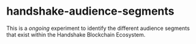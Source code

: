 # handshake-audience-segments
This is a *ongoing* experiment to identify the different audience segments that exist within the Handshake Blockchain Ecosystem.
